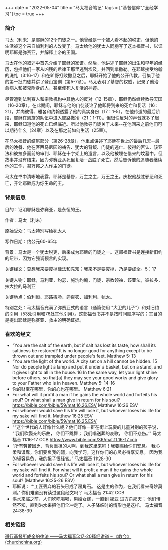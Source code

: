 +++ 
date = "2022-05-04"
title = "马太福音笔记"
tags = ["基督信仰","圣经学习"]
toc = true
+++

### 简介
马太（利未）是耶稣的12个门徒之一。他曾经是一个被人看不起的税吏，但他的生活被这个来自加利利的人改变了。马太给他的犹太人同胞写了这本福音书，以证明耶稣是弥赛亚，并解释上帝的王国。

马太在他的叙述中首先介绍了耶稣的家谱。然后，他讲述了耶稣的出生和早年的经历，包括他们一家从凶残的希律王那里逃到埃及，并回到拿撒勒。在耶稣接受约翰的洗礼（3:16-17）和在旷野打败撒旦之后，耶稣开始了他的公开传教，召集了他的第一批门徒并讲了登山宝训（第5-7章）。马太表明了基督的权威，记录了他治愈病人和被鬼附身的人，甚至使死人复活的神迹。

尽管遭到法利赛人和宗教机构中其他人的反对（12-15章），耶稣仍然继续教导天国（16-20章）。在此期间，耶稣与他的门徒谈论了他即将到来的死亡和复活（16：21），并向彼得、雅各和约翰透露了他的真实身份（17：1-5）。在他传道的最后阶段，耶稣在凯旋的队伍中进入耶路撒冷（21：1-11）。但很快反对的声音就多了起来，耶稣知道他的死亡已经临近。所以他教导门徒关于未来--在他回来之前他们可以期待什么（24章）以及在那之前如何生活（25章）。

在马太福音的结尾部分（第26-28章），他重点讲述了耶稣在世上的最后几天--最后的晚餐、他在客西马尼园的祷告、犹大的背叛、门徒的逃亡、彼得的否认、该亚法和彼拉多面前的审判、耶稣在十字架上的遗言，以及他被埋在借来的坟墓中。但故事并没有结束，因为弥赛亚从死里复活--战胜了死亡，然后告诉他的追随者继续他的工作，召万邦之人作主的门徒。

马太在书中清晰地表露，耶稣是基督，万主之主，万王之王。庆祝他战胜邪恶和死亡，并让耶稣成为你生命的主。

### 背景信息

目的：证明耶稣是弥赛亚，是永恒的王。

作者：马太（利未）

原始受众：马太特别写给犹太人

写作日期：约公元60-65年

背景：马太是一个犹太税吏，后来成为耶稣的门徒之一。这部福音书是连接新旧约的纽带，因为它强调预言的实现。

关键经文：莫想我来要废掉律法和先知；我来不是要废掉，乃是要成全。5：17

关键人物：耶稣，马利亚，约瑟，施洗约翰，门徒，宗教领袖，该亚法，彼拉多，抹大拉的马利亚

关键地点：伯利恒、耶路撒冷、迦百农、加利利、犹太。

特别之处：马太福音充满了弥赛亚式的语言（通篇使用 "大卫的儿子"）和对旧约的引用（53处引用和76处其他引用）。这部福音书并不是按时间顺序写的；其目的是提出耶稣是弥赛亚、救主的明确证据。

### 喜欢的经文
- “You are the salt of the earth, but if salt has lost its taste, how shall its saltiness be restored? It is no longer good for anything except to be thrown out and trampled under people's feet.
  Matthew 5: 13 
-  “You are the light of the world. A city set on a hill cannot be hidden. 15 Nor do people light a lamp and put it under a basket, but on a stand, and it gives light to all in the house. 16 In the same way, let your light shine before others, so that[a] they may see your good works and give glory to your Father who is in heaven.
  Matthew 5: 14-16
- 你的财宝在哪里，你的心也在哪里。
  Matthew 6:21
- For what will it profit a man if he gains the whole world and forfeits his soul? Or what shall a man give in return for his soul?
  https://bible.com/bible/59/mat.16.26.ESV  Matthew 16:26 ESV
- For whoever would save his life will lose it, but whoever loses his life for my sake will find it.
  Matthew 16:25 ESV https://bible.com/bible/59/mat.16.25.ESV
- ““这个世代的人好像什么呢？他们好像一群在街上玩耍的儿童对别的孩子说， “‘我们吹娶亲的乐曲， 你们不跳舞； 我们唱送葬的哀歌， 你们不悲伤。’”
  ‭‭马太福音‬ ‭11:16-17‬ ‭CCB‬‬  https://www.bible.com/36/mat.11.16-17.ccb
- “所有劳苦困乏、背负重担的人啊，到我这里来吧！我要赐给你们安息。 我心柔和谦卑，你们要负我的轭，向我学习，这样你们的心灵必得享安息。 因为我的轭容易负，我的担子很轻省。”
  马太福音 11:28-30
- For whoever would save his life will lose it, but whoever loses his life for my sake will find it. For what will it profit a man if he gains the whole world and forfeits his soul? Or what shall a man give in return for his soul?
  (‭Matthew‬  ‭16‬:‭25-26‬ ESV)
- 耶稣说： “‘工匠丢弃的石头已成了房角石。 这是主的作为，在我们看来奇妙莫测。’ 你们难道没有读过这段经文吗？ 
  ‭马太福音‬ ‭21‬:‭42‬ CCB
- 洪水来临之前，人们吃吃喝喝，男婚女嫁，一直到 挪亚 进方舟那天； 他们懵然不知，直到洪水来把他们全冲走了。人子降临时的情形也是这样。
  马太福音 24:38-39

### 相关链接

[遵行基督所成全的律法 ——马太福音5:17-20释经讲道 – 《教会》 (churchchina.org)](https://www.churchchina.org/archives/190704.html)